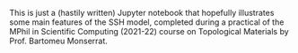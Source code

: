 This is just a (hastily written) Jupyter notebook that hopefully illustrates some main features of the SSH model, completed during a practical of the MPhil in Scientific Computing (2021-22) course on Topological Materials by Prof. Bartomeu Monserrat.
